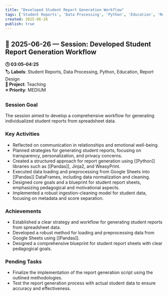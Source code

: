 ```yaml
---
title: "Developed Student Report Generation Workflow"
tags: ['Student Reports', 'Data Processing', 'Python', 'Education', 'Report Design']
created: 2025-06-26
publish: true
---
```


## 📅 2025-06-26 — Session: Developed Student Report Generation Workflow

**🕒 03:05–04:25**  
**🏷️ Labels**: Student Reports, Data Processing, Python, Education, Report Design  
**📂 Project**: Teaching  
**⭐ Priority**: MEDIUM  


### Session Goal
The session aimed to develop a comprehensive workflow for generating individualized student reports from spreadsheet data.

### Key Activities
- Reflected on communication in relationships and emotional well-being.
- Planned strategies for generating student reports, focusing on transparency, personalization, and privacy concerns.
- Created a structured approach for report generation using [[Python]] libraries such as [[Pandas]], Jinja2, and WeasyPrint.
- Executed data loading and preprocessing from Google Sheets into [[Pandas]] DataFrames, including data normalization and cleaning.
- Designed core goals and a blueprint for student report sheets, emphasizing pedagogical and motivational aspects.
- Implemented a robust ingestion-cleaning model for student data, focusing on metadata and score separation.

### Achievements
- Established a clear strategy and workflow for generating student reports from spreadsheet data.
- Developed a robust method for loading and preprocessing data from Google Sheets using [[Pandas]].
- Designed a comprehensive blueprint for student report sheets with clear pedagogical goals.

### Pending Tasks
- Finalize the implementation of the report generation script using the outlined methodologies.
- Test the report generation process with actual student data to ensure accuracy and effectiveness.
